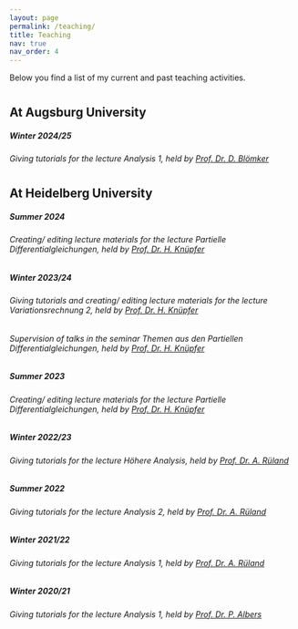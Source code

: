 ```yaml
---
layout: page
permalink: /teaching/
title: Teaching
nav: true
nav_order: 4
---
```


Below you find a list of my current and past teaching activities.

<h2 style="margin-top: 40px;">At Augsburg University</h2>

<div class="card mt-3 mb-3 p-3">
  <div class="p-3">
    <div class="row">
      <div class="col-12"> 
        <h5 class="font-weight-bold">Winter 2024/25</h5>
        <h6>Giving tutorials for the lecture <em>Analysis 1</em>, held by <a href="https://www.uni-augsburg.de/de/fakultaet/mntf/math/prof/ana/prof-dr-dirk-blomker/" target="_blank">Prof. Dr. D. Blömker</a> </h6>
      </div>
    </div>
  </div>
</div>


<h2 style="margin-top: 40px;">At Heidelberg University</h2>

 <div class="card mt-3 mb-3 p-3">
  <div class="p-3">
    <div class="row">
      <div class="col-12"> 
        <h5 class="font-weight-bold">Summer 2024</h5>
        <h6>Creating/ editing lecture materials for the lecture <em>Partielle Differentialgleichungen</em>, held by <a href="https://www.uni-heidelberg.de/math/knuepfer/" target="_blank">Prof. Dr. H. Knüpfer</a> </h6>
      </div>
    </div>
  </div>
</div>

<div class="card mt-3 mb-3 p-3">
  <div class="p-3">
    <div class="row">
      <div class="col-12">
        <h5 class="font-weight-bold">Winter 2023/24</h5>
        <h6>Giving tutorials and creating/ editing lecture materials for the lecture <em>Variationsrechnung 2</em>, held by <a href="https://www.uni-heidelberg.de/math/knuepfer/" target="_blank">Prof. Dr. H. Knüpfer</a> </h6>
        <h6>Supervision of talks in the seminar <em>Themen aus den Partiellen Differentialgleichungen</em>, held by <a href="https://www.uni-heidelberg.de/math/knuepfer/" target="_blank">Prof. Dr. H. Knüpfer</a> </h6>
      </div>
    </div>
  </div>
</div>

<div class="card mt-3 mb-3 p-3">
  <div class="p-3">
    <div class="row">
      <div class="col-12">
        <h5 class="font-weight-bold">Summer 2023</h5>
        <h6>Creating/ editing lecture materials for the lecture <em>Partielle Differentialgleichungen</em>, held by <a href="https://www.uni-heidelberg.de/math/knuepfer/" target="_blank">Prof. Dr. H. Knüpfer</a> </h6>
      </div>
    </div>
  </div>
</div>

<div class="card mt-3 mb-3 p-3">
  <div class="p-3">
    <div class="row">
      <div class="col-12">
        <h5 class="font-weight-bold">Winter 2022/23</h5>
        <h6>Giving tutorials for the lecture <em>Höhere Analysis</em>, held by <a href="https://www.uni-heidelberg.de/math/rueland/" target="_blank">Prof. Dr. A. Rüland</a> </h6>
      </div>
    </div>
  </div>
</div>

<div class="card mt-3 mb-3 p-3">
  <div class="p-3">
    <div class="row">
      <div class="col-12">
        <h5 class="font-weight-bold">Summer 2022</h5>
        <h6>Giving tutorials for the lecture <em>Analysis 2</em>, held by <a href="https://www.uni-heidelberg.de/math/rueland/" target="_blank">Prof. Dr. A. Rüland</a> </h6>
      </div>
    </div>
  </div>
</div>

<div class="card mt-3 mb-3 p-3">
  <div class="p-3">
    <div class="row">
      <div class="col-12">
        <h5 class="font-weight-bold">Winter 2021/22</h5>
        <h6>Giving tutorials for the lecture <em>Analysis 1</em>, held by <a href="https://www.uni-heidelberg.de/math/rueland/" target="_blank">Prof. Dr. A. Rüland</a> </h6>
      </div>
    </div>
  </div>
</div>

<div class="card mt-3 mb-3 p-3">
  <div class="p-3">
    <div class="row">
      <div class="col-12">
        <h5 class="font-weight-bold">Winter 2020/21</h5>
        <h6>Giving tutorials for the lecture <em>Analysis 1</em>, held by <a href="https://www.mathi.uni-heidelberg.de/~palbers/" target="_blank">Prof. Dr. P. Albers</a> </h6>
      </div>
    </div>
  </div>
</div>